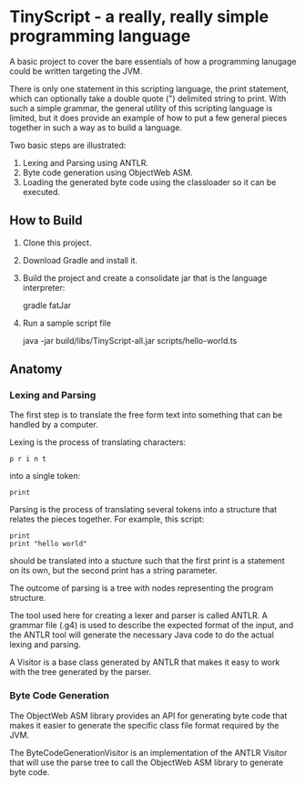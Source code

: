 # TinyScript - a really, really simple programming language

A basic project to cover the bare essentials of how a programming lanugage
could be written targeting the JVM.

There is only one statement in this scripting language, the print statement,
which can optionally take a double quote (") delimited string to print. With
such a simple grammar, the general utility of this scripting language is
limited, but it does provide an example of how to put a few general pieces
together in such a way as to build a language.

Two basic steps are illustrated:
1. Lexing and Parsing using ANTLR.
2. Byte code generation using ObjectWeb ASM.
3. Loading the generated byte code using the classloader so it can be executed.

## How to Build
1. Clone this project.
2. Download Gradle and install it.
3. Build the project and create a consolidate jar that is the language
   interpreter:

    gradle fatJar

4. Run a sample script file

    java -jar build/libs/TinyScript-all.jar scripts/hello-world.ts

## Anatomy

### Lexing and Parsing
The first step is to translate the free form text into something that can be
handled by a computer.

Lexing is the process of translating characters:

    p r i n t

into a single token:

    print

Parsing is the process of translating several tokens into a structure that
relates the pieces together. For example, this script:

    print
    print "hello world"

should be translated into a stucture such that the first print is a statement
on its own, but the second print has a string parameter.

The outcome of parsing is a tree with nodes representing the program structure.

The tool used here for creating a lexer and parser is called ANTLR. A grammar
file (.g4) is used to describe the expected format of the input, and the ANTLR
tool will generate the necessary Java code to do the actual lexing and parsing.

A Visitor is a base class generated by ANTLR that makes it easy to work with
the tree generated by the parser.

### Byte Code Generation
The ObjectWeb ASM library provides an API for generating byte code that makes
it easier to generate the specific class file format required by the JVM.

The ByteCodeGenerationVisitor is an implementation of the ANTLR Visitor that
will use the parse tree to call the ObjectWeb ASM library to generate byte
code.

